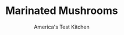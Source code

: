 ---
layout: ../../layouts/MarkdownPostLayout.astro
title: Marinated Mushrooms
author: America's Test Kitchen
pubDate: 2023-03-15
description: "Simply dropping raw mushrooms into a marinade won’t do. We show you the trick to the best marinated mushrooms you’ve ever tasted."
image_url: https://res.cloudinary.com/hksqkdlah/image/upload/ar_1:1,c_fill,dpr_2.0,f_auto,fl_lossy.progressive.strip_profile,g_faces:auto,q_auto:low,w_344/22001_sfs-marinatedmushroomsalad-23
tags: ["Side Dishes","Vegetables"]
calories: 
protein: 
carbohydrates: 
fats: 
fiber: 
ingredients: ["1/2 cup, extra-virgin olive oil, divided","2 pounds small, white mushrooms, trimmed","1 1/4 teaspoon, table salt, divided","1 , large shallot, sliced thin","3 , garlic cloves, crushed and peeled","1 teaspoon, dried oregano","1/4 teaspoon, red pepper flakes","1/4 teaspoon, black pepper","3/4 cup, red wine vinegar","1/2 cup, water","1 tablespoon, Dijon mustard","2 tablespoons, minced fresh parsley"]
serves: 
time: "45 minute, plus 30 minutes cooling and 1 hour chilling"
instructions: ["Heat 2 tablespoons oil in 12-inch nonstick skillet over medium-high heat until just smoking. Add mushrooms and 1 teaspoon salt and cook, covered and stirring occasionally, until mushrooms release their liquid and begin to soften, about 10 minutes. Uncover and continue to cook, stirring occasionally, until skillet is dry and mushrooms are lightly browned, 5 to 7 minutes.","Add shallot, garlic, oregano, and pepper flakes and cook until fragrant, about 1 minute. Stir in vinegar and water and bring to boil. Cook until liquid reduces by half, about 5 minutes.","Whisk mustard, remaining 6 tablespoons oil, 1/4 teaspoon salt, and 1/4 teaspoon pepper together in medium bowl. Add mushroom mixture and stir to combine. Let cool completely. Stir in parsley. Cover and refrigerate until chilled, at least 1 hour. Season with salt and pepper to taste before serving. (Mushrooms can be refrigerated for up to 5 days.)"]
nutrition: undefined
notes: "Try to find small mushrooms, about 1 1/4 inches in diameter, for this recipe. If your mushrooms are larger, halve or quarter them before cooking. You can substitute minced fresh chives or tarragon for the parsley."
---
